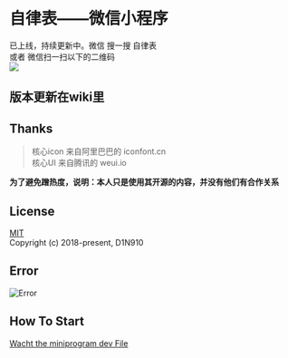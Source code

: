 # 自律表——微信小程序
已上线，持续更新中。微信 搜一搜 自律表   
或者 微信扫一扫以下的二维码  
![](http://ww1.sinaimg.cn/large/006ES7aSgy1fuihrlqlsyj3076076jsd.jpg) 

## 版本更新在wiki里

## Thanks  
>核心icon 来自阿里巴巴的 iconfont.cn  
核心UI 来自腾讯的 weui.io  

**为了避免蹭热度，说明：本人只是使用其开源的内容，并没有他们有合作关系**

## License
[MIT](https://opensource.org/licenses/MIT)  
Copyright (c) 2018-present, D1N910

## Error
  ![Error](https://wx3.sinaimg.cn/mw690/006ES7aSly1fuew5b5p4aj30os061q3r.jpg)

## How To Start
[Wacht the miniprogram dev File](https://developers.weixin.qq.com/miniprogram/dev/index.html?t=18080816)
